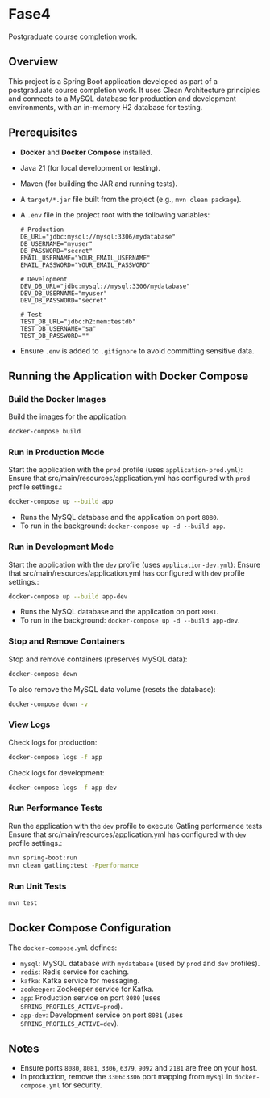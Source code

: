 # Fase4

Postgraduate course completion work.

## Overview

This project is a Spring Boot application developed as part of a postgraduate course completion work. It uses Clean Architecture principles and connects to a MySQL database for production and development environments, with an in-memory H2 database for testing.

## Prerequisites

- **Docker** and **Docker Compose** installed.

- Java 21 (for local development or testing).

- Maven (for building the JAR and running tests).

- A `target/*.jar` file built from the project (e.g., `mvn clean package`).

- A `.env` file in the project root with the following variables:

  ```env
  # Production
  DB_URL="jdbc:mysql://mysql:3306/mydatabase"
  DB_USERNAME="myuser"
  DB_PASSWORD="secret"
  EMAIL_USERNAME="YOUR_EMAIL_USERNAME"
  EMAIL_PASSWORD="YOUR_EMAIL_PASSWORD"
  
  # Development
  DEV_DB_URL="jdbc:mysql://mysql:3306/mydatabase"
  DEV_DB_USERNAME="myuser"
  DEV_DB_PASSWORD="secret"
  
  # Test
  TEST_DB_URL="jdbc:h2:mem:testdb"
  TEST_DB_USERNAME="sa"
  TEST_DB_PASSWORD=""
  ```

- Ensure `.env` is added to `.gitignore` to avoid committing sensitive data.

## Running the Application with Docker Compose

### Build the Docker Images

Build the images for the application:

```bash
docker-compose build
```

### Run in Production Mode

Start the application with the `prod` profile (uses `application-prod.yml`):
Ensure that src/main/resources/application.yml has configured with `prod` profile settings.:

```bash
docker-compose up --build app
```

- Runs the MySQL database and the application on port `8080`.
- To run in the background: `docker-compose up -d --build app`.

### Run in Development Mode

Start the application with the `dev` profile (uses `application-dev.yml`):
Ensure that src/main/resources/application.yml has configured with `dev` profile settings.:

```bash
docker-compose up --build app-dev
```

- Runs the MySQL database and the application on port `8081`.
- To run in the background: `docker-compose up -d --build app-dev`.

### Stop and Remove Containers

Stop and remove containers (preserves MySQL data):

```bash
docker-compose down
```

To also remove the MySQL data volume (resets the database):

```bash
docker-compose down -v
```

### View Logs

Check logs for production:

```bash
docker-compose logs -f app
```

Check logs for development:

```bash
docker-compose logs -f app-dev
```

### Run Performance Tests

Run the application with the `dev` profile to execute Gatling performance tests
Ensure that src/main/resources/application.yml has configured with `dev` profile settings.:

```bash
mvn spring-boot:run
mvn clean gatling:test -Pperformance
```

### Run Unit Tests

```bash
mvn test
```

## Docker Compose Configuration

The `docker-compose.yml` defines:

- `mysql`: MySQL database with `mydatabase` (used by `prod` and `dev` profiles).
- `redis`: Redis service for caching.
- `kafka`: Kafka service for messaging.
- `zookeeper`: Zookeeper service for Kafka.
- `app`: Production service on port `8080` (uses `SPRING_PROFILES_ACTIVE=prod`).
- `app-dev`: Development service on port `8081` (uses `SPRING_PROFILES_ACTIVE=dev`).

## Notes

- Ensure ports `8080`, `8081`, `3306`, `6379`, `9092` and `2181` are free on your host.
- In production, remove the `3306:3306` port mapping from `mysql` in `docker-compose.yml` for security.